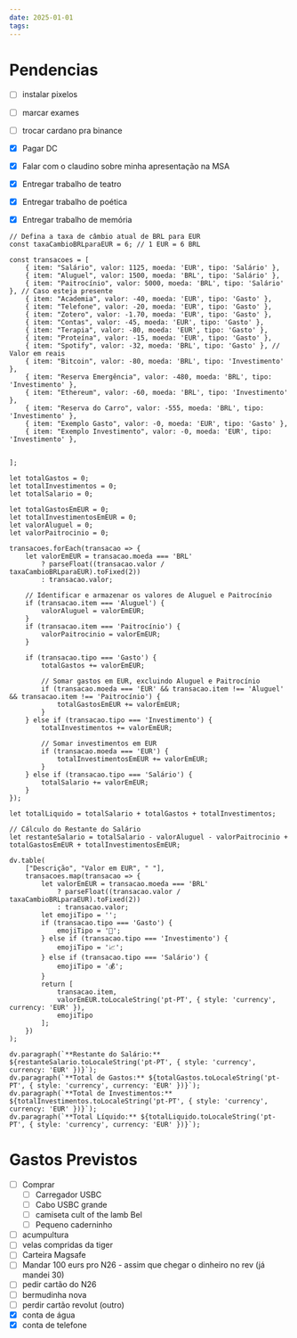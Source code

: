 ```yaml
---
date: 2025-01-01
tags:
---
```


# Pendencias
- [ ] instalar pixelos
- [ ] marcar exames
- [ ] trocar cardano pra binance
- [x] Pagar DC
- [x] Falar com o claudino sobre minha apresentação na MSA
- [x] Entregar trabalho de teatro
- [x] Entregar trabalho de poética
- [x] Entregar trabalho de memória



```dataviewjs
// Defina a taxa de câmbio atual de BRL para EUR
const taxaCambioBRLparaEUR = 6; // 1 EUR = 6 BRL

const transacoes = [
    { item: "Salário", valor: 1125, moeda: 'EUR', tipo: 'Salário' },
    { item: "Aluguel", valor: 1500, moeda: 'BRL', tipo: 'Salário' },
    { item: "Paitrocínio", valor: 5000, moeda: 'BRL', tipo: 'Salário' }, // Caso esteja presente
    { item: "Academia", valor: -40, moeda: 'EUR', tipo: 'Gasto' },
    { item: "Telefone", valor: -20, moeda: 'EUR', tipo: 'Gasto' },
    { item: "Zotero", valor: -1.70, moeda: 'EUR', tipo: 'Gasto' },
    { item: "Contas", valor: -45, moeda: 'EUR', tipo: 'Gasto' },
    { item: "Terapia", valor: -80, moeda: 'EUR', tipo: 'Gasto' },
    { item: "Proteína", valor: -15, moeda: 'EUR', tipo: 'Gasto' },
    { item: "Spotify", valor: -32, moeda: 'BRL', tipo: 'Gasto' }, // Valor em reais
    { item: "Bitcoin", valor: -80, moeda: 'BRL', tipo: 'Investimento' },
    { item: "Reserva Emergência", valor: -480, moeda: 'BRL', tipo: 'Investimento' },
    { item: "Ethereum", valor: -60, moeda: 'BRL', tipo: 'Investimento' },
    { item: "Reserva do Carro", valor: -555, moeda: 'BRL', tipo: 'Investimento' },
    { item: "Exemplo Gasto", valor: -0, moeda: 'EUR', tipo: 'Gasto' },
    { item: "Exemplo Investimento", valor: -0, moeda: 'EUR', tipo: 'Investimento' },
   
    
];

let totalGastos = 0;
let totalInvestimentos = 0;
let totalSalario = 0;

let totalGastosEmEUR = 0;
let totalInvestimentosEmEUR = 0;
let valorAluguel = 0;
let valorPaitrocinio = 0;

transacoes.forEach(transacao => {
    let valorEmEUR = transacao.moeda === 'BRL'
        ? parseFloat((transacao.valor / taxaCambioBRLparaEUR).toFixed(2))
        : transacao.valor;

    // Identificar e armazenar os valores de Aluguel e Paitrocínio
    if (transacao.item === 'Aluguel') {
        valorAluguel = valorEmEUR;
    }
    if (transacao.item === 'Paitrocínio') {
        valorPaitrocinio = valorEmEUR;
    }

    if (transacao.tipo === 'Gasto') {
        totalGastos += valorEmEUR;

        // Somar gastos em EUR, excluindo Aluguel e Paitrocínio
        if (transacao.moeda === 'EUR' && transacao.item !== 'Aluguel' && transacao.item !== 'Paitrocínio') {
            totalGastosEmEUR += valorEmEUR;
        }
    } else if (transacao.tipo === 'Investimento') {
        totalInvestimentos += valorEmEUR;

        // Somar investimentos em EUR
        if (transacao.moeda === 'EUR') {
            totalInvestimentosEmEUR += valorEmEUR;
        }
    } else if (transacao.tipo === 'Salário') {
        totalSalario += valorEmEUR;
    }
});

let totalLiquido = totalSalario + totalGastos + totalInvestimentos;

// Cálculo do Restante do Salário
let restanteSalario = totalSalario - valorAluguel - valorPaitrocinio + totalGastosEmEUR + totalInvestimentosEmEUR;

dv.table(
    ["Descrição", "Valor em EUR", " "],
    transacoes.map(transacao => {
        let valorEmEUR = transacao.moeda === 'BRL'
            ? parseFloat((transacao.valor / taxaCambioBRLparaEUR).toFixed(2))
            : transacao.valor;
        let emojiTipo = '';
        if (transacao.tipo === 'Gasto') {
            emojiTipo = '💸';
        } else if (transacao.tipo === 'Investimento') {
            emojiTipo = '📈';
        } else if (transacao.tipo === 'Salário') {
            emojiTipo = '💰';
        }
        return [
            transacao.item,
            valorEmEUR.toLocaleString('pt-PT', { style: 'currency', currency: 'EUR' }),
            emojiTipo
        ];
    })
);

dv.paragraph(`**Restante do Salário:** ${restanteSalario.toLocaleString('pt-PT', { style: 'currency', currency: 'EUR' })}`);
dv.paragraph(`**Total de Gastos:** ${totalGastos.toLocaleString('pt-PT', { style: 'currency', currency: 'EUR' })}`);
dv.paragraph(`**Total de Investimentos:** ${totalInvestimentos.toLocaleString('pt-PT', { style: 'currency', currency: 'EUR' })}`);
dv.paragraph(`**Total Líquido:** ${totalLiquido.toLocaleString('pt-PT', { style: 'currency', currency: 'EUR' })}`);

```

# Gastos Previstos
- [ ] Comprar 
	- [ ] Carregador USBC
	- [ ] Cabo USBC grande
	- [ ] camiseta cult of the lamb Bel
	- [ ] Pequeno caderninho
- [ ] acumpultura
- [ ] velas compridas da tiger
- [ ] Carteira Magsafe
- [ ] Mandar 100 eurs pro N26 - assim que chegar o dinheiro no rev (já mandei 30)
- [ ] pedir cartão do N26
- [ ] bermudinha nova
- [ ] perdir cartão revolut (outro)
- [x] conta de água 
- [x] conta de telefone 
